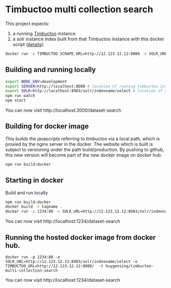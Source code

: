 Timbuctoo multi collection search
=================================

This project expects:

1. a running [Timbuctoo](https://github.com/HuygensING/timbuctoo) instance  
2. a solr instance index built from that Timbuctoo instance with this docker script ([details](https://github.com/HuygensING/timbuctoo/tree/master/timbuctoo-instancev4/src/main/scripts/index_scripts/federated-indexer)):

```sh
docker run -e TIMBUCTOO_SCRAPE_URL=http://12.123.12.12:8080 -e SOLR_URL=http://12.123.12.12:8983/solr -e SOLR_AUTH=your_secret -e INDEX_NAME=indexname -t huygensing/timbuctoo:faceted-search-multi-collection-site
```


Building and running locally
----------------------------

```sh
export NODE_ENV=development
export SERVER=http://localhost:8080 # location of running timbuctoo instance
export SOLR=http://localhost:8983/solr/indexname/select # location of solr index
npm run watch
npm start
```

You can now visit http://localhost:3000/dataset-search


Building for docker image
-------------------------
This builds the javascripts referring to timbuctoo via a local path, which is proxied by the nginx server in the docker.
The website which is built is subject to versioning under the path build/production. By pushing to github, this new version
will become part of the new docker image on docker hub.

```sh
npm run build:docker
```


Starting in docker
------------------

Build and run locally

```sh
npm run build:docker
docker build -t tagname .
docker run -p 1234:80 -e SOLR_URL=http://12.123.12.12:8983/solr/indexname/select -e TIMBUCTOO_URL=http://12.123.12.12:8080/  -t tagname 
```

You can now visit http://localhost:1234/dataset-search

Running the hosted docker image from docker hub.
------------------------------------------------

```
docker run -p 1234:80 -e SOLR_URL=http://12.123.12.12:8983/solr/indexname/select -e TIMBUCTOO_URL=http://12.123.12.12:8080/  -t huygensing/timbuctoo-multi-collection-search 
```

You can now visit http://localhost:1234/dataset-search
